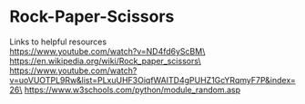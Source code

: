 # Rock-Paper-Scissors
Links to helpful resources\
https://www.youtube.com/watch?v=ND4fd6yScBM\
https://en.wikipedia.org/wiki/Rock_paper_scissors\
https://www.youtube.com/watch?v=uoVUOTPL9Rw&list=PLxuUHF3OiqfWAITD4gPUHZ1GcYRqmyF7P&index=26\
https://www.w3schools.com/python/module_random.asp
